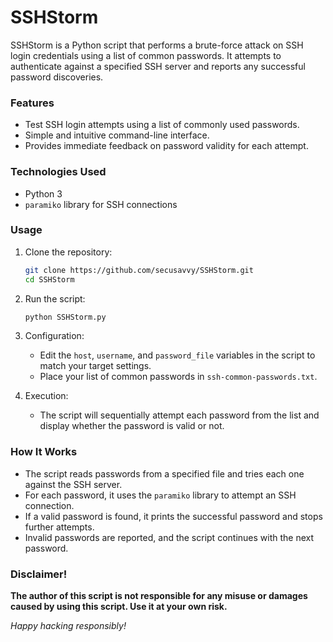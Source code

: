 # SSHStorm

SSHStorm is a Python script that performs a brute-force attack on SSH login credentials using a list of common passwords. It attempts to authenticate against a specified SSH server and reports any successful password discoveries.

### Features
- Test SSH login attempts using a list of commonly used passwords.
- Simple and intuitive command-line interface.
- Provides immediate feedback on password validity for each attempt.

### Technologies Used
- Python 3
- `paramiko` library for SSH connections

### Usage
1. Clone the repository:
    ```bash
    git clone https://github.com/secusavvy/SSHStorm.git
    cd SSHStorm
    ```

2. Run the script:
    ```bash
    python SSHStorm.py
    ```

3. Configuration:
    - Edit the `host`, `username`, and `password_file` variables in the script to match your target settings.
    - Place your list of common passwords in `ssh-common-passwords.txt`.

4. Execution:
    - The script will sequentially attempt each password from the list and display whether the password is valid or not.

### How It Works
- The script reads passwords from a specified file and tries each one against the SSH server.
- For each password, it uses the `paramiko` library to attempt an SSH connection.
- If a valid password is found, it prints the successful password and stops further attempts.
- Invalid passwords are reported, and the script continues with the next password.

### Disclaimer!

**The author of this script is not responsible for any misuse or damages caused by using this script. Use it at your own risk.**

*Happy hacking responsibly!*
